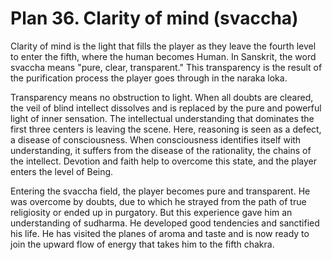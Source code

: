 # Plan 36. Clarity of mind (svaccha)

Clarity of mind is the light that fills the player as they leave the fourth level to enter the fifth, where the human becomes Human. In Sanskrit, the word svaccha means "pure, clear, transparent." This transparency is the result of the purification process the player goes through in the naraka loka.

Transparency means no obstruction to light. When all doubts are cleared, the veil of blind intellect dissolves and is replaced by the pure and powerful light of inner sensation. The intellectual understanding that dominates the first three centers is leaving the scene. Here, reasoning is seen as a defect, a disease of consciousness. When consciousness identifies itself with understanding, it suffers from the disease of the rationality, the chains of the intellect. Devotion and faith help to overcome this state, and the player enters the level of Being.

Entering the svaccha field, the player becomes pure and transparent. He was overcome by doubts, due to which he strayed from the path of true religiosity or ended up in purgatory. But this experience gave him an understanding of sudharma. He developed good tendencies and sanctified his life. He has visited the planes of aroma and taste and is now ready to join the upward flow of energy that takes him to the fifth chakra.
